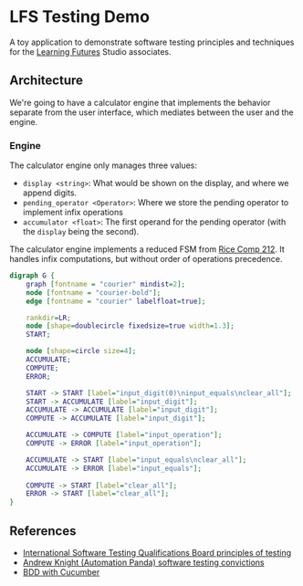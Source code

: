 # LFS Testing Demo

A toy application to demonstrate software testing principles and techniques for the [Learning Futures](https://lf.asu.edu/) Studio associates.

## Architecture

We're going to have a calculator engine that implements the behavior separate from the user interface, which mediates between the user and the engine.

### Engine

The calculator engine only manages three values:

- `display <string>`: What would be shown on the display, and where we append digits.
- `pending_operator <Operator>`: Where we store the pending operator to implement infix operations
- `accumulator <float>`: The first operand for the pending operator (with the `display` being the second).

The calculator engine implements a reduced FSM from [Rice Comp 212](https://www.clear.rice.edu/comp212/06-spring/labs/13/). It handles infix computations, but without order of operations precedence.

```dot {engine="circo"}
digraph G {
    graph [fontname = "courier" mindist=2];
    node [fontname = "courier-bold"];
    edge [fontname = "courier" labelfloat=true];

    rankdir=LR;
    node [shape=doublecircle fixedsize=true width=1.3];
    START;

    node [shape=circle size=4];
    ACCUMULATE;
    COMPUTE;
    ERROR;

    START -> START [label="input_digit(0)\ninput_equals\nclear_all"];
    START -> ACCUMULATE [label="input_digit"];
    ACCUMULATE -> ACCUMULATE [label="input_digit"];
    COMPUTE -> ACCUMULATE [label="input_digit"];

    ACCUMULATE -> COMPUTE [label="input_operation"];
    COMPUTE -> ERROR [label="input_operation"];

    ACCUMULATE -> START [label="input_equals\nclear_all"];
    ACCUMULATE -> ERROR [label="input_equals"];
    
    COMPUTE -> START [label="clear_all"];
    ERROR -> START [label="clear_all"];
}
```

## References

- [International Software Testing Qualifications Board principles of testing](https://astqb.org/assets/documents/CTFL-2018-Syllabus.pdf)
- [Andrew Knight (Automation Panda) software testing convictions](https://automationpanda.com/2022/08/23/making-great-waves-8-software-testing-convictions/)
- [BDD with Cucumber](https://cucumber.io/)
